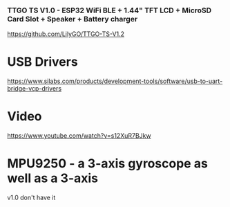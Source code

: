 ### TTGO TS V1.0 - ESP32 WiFi BLE + 1.44" TFT LCD + MicroSD Card Slot + Speaker + Battery charger
https://github.com/LilyGO/TTGO-TS-V1.2

# USB Drivers
https://www.silabs.com/products/development-tools/software/usb-to-uart-bridge-vcp-drivers

# Video
https://www.youtube.com/watch?v=s12XuR7BJkw

# MPU9250 - a 3-axis gyroscope as well as a 3-axis 
v1.0 don't have it
